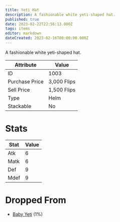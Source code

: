 ```yaml
---
title: Yeti Hat
description: A fashionable white yeti-shaped hat.
published: true
date: 2023-02-22T22:56:13.000Z
tags: items
editor: markdown
dateCreated: 2023-02-16T00:00:00.000Z
---
```


A fashionable white yeti-shaped hat.

|Attribute|Value|
|-|-|
|ID|1003|
|Purchase Price|3,000 Flips|
|Sell Price|1,500 Flips|
|Type|Helm|
|Stackable|No|

# Stats
|Stat|Value|
|-|-|
|Atk|6|
|Matk|6|
|Def|9|
|Mdef|9|

# Dropped From
 * [Baby Yeti](/monsters/baby-yeti.md) (1%)
